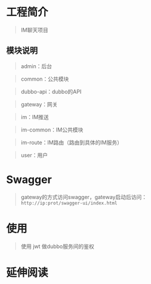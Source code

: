 # 工程简介
> IM聊天项目

## 模块说明
> admin：后台

> common：公共模块

> dubbo-api：dubbo的API

> gateway：网关

> im：IM推送

> im-common：IM公共模块

> im-route：IM路由（路由到具体的IM服务）

> user：用户

# Swagger

> gateway的方式访问swagger，gateway启动后访问： `http://ip:prot/swagger-ui/index.html`

# 使用

> 使用 jwt 做dubbo服务间的鉴权

# 延伸阅读

